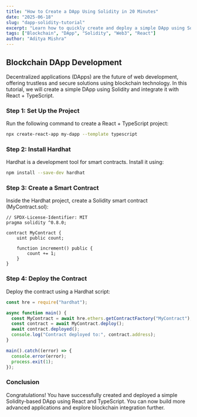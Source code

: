```yaml
---
title: "How to Create a DApp Using Solidity in 20 Minutes"
date: "2025-06-18"
slug: "dapp-solidity-tutorial"
excerpt: "Learn how to quickly create and deploy a simple DApp using Solidity, Hardhat, and React + TypeScript in under 20 minutes."
tags: ["Blockchain", "DApp", "Solidity", "Web3", "React"]
author: "Aditya Mishra"
---
```


## Blockchain DApp Development

Decentralized applications (DApps) are the future of web development, offering trustless and secure solutions using blockchain technology. In this tutorial, we will create a simple DApp using Solidity and integrate it with React + TypeScript.

### Step 1: Set Up the Project

Run the following command to create a React + TypeScript project:

```bash
npx create-react-app my-dapp --template typescript
```

### Step 2: Install Hardhat

Hardhat is a development tool for smart contracts. Install it using:

```bash
npm install --save-dev hardhat
```

### Step 3: Create a Smart Contract

Inside the Hardhat project, create a Solidity smart contract (MyContract.sol):

```solidity
// SPDX-License-Identifier: MIT
pragma solidity ^0.8.0;

contract MyContract {
    uint public count;

    function increment() public {
        count += 1;
    }
}
```

### Step 4: Deploy the Contract

Deploy the contract using a Hardhat script:

```javascript
const hre = require("hardhat");

async function main() {
  const MyContract = await hre.ethers.getContractFactory("MyContract");
  const contract = await MyContract.deploy();
  await contract.deployed();
  console.log("Contract deployed to:", contract.address);
}

main().catch((error) => {
  console.error(error);
  process.exit(1);
});
```

### Conclusion

Congratulations! You have successfully created and deployed a simple Solidity-based DApp using React and TypeScript. You can now build more advanced applications and explore blockchain integration further.